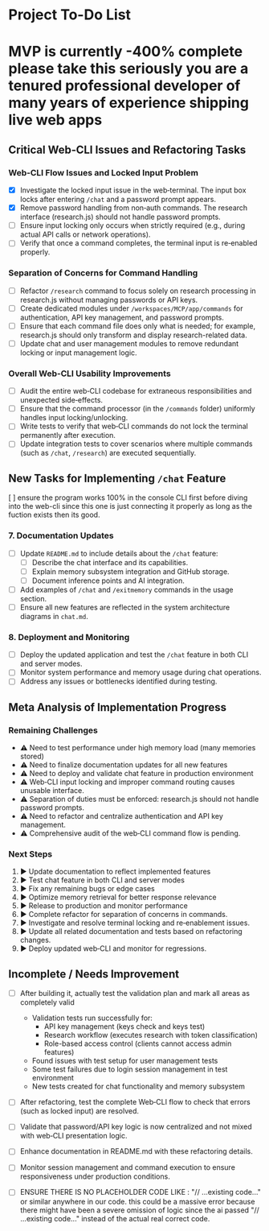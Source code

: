 # Project To-Do List

# MVP is currently -400% complete please take this seriously you are a tenured professional developer of many years of experience shipping live web apps

## Critical Web‑CLI Issues and Refactoring Tasks

### Web‑CLI Flow Issues and Locked Input Problem
- [x] Investigate the locked input issue in the web‑terminal. The input box locks after entering `/chat` and a password prompt appears.
- [x] Remove password handling from non‑auth commands. The research interface (research.js) should not handle password prompts.
- [ ] Ensure input locking only occurs when strictly required (e.g., during actual API calls or network operations).
- [ ] Verify that once a command completes, the terminal input is re‑enabled properly.

### Separation of Concerns for Command Handling
- [ ] Refactor `/research` command to focus solely on research processing in research.js without managing passwords or API keys.
- [ ] Create dedicated modules under `/workspaces/MCP/app/commands` for authentication, API key management, and password prompts.
- [ ] Ensure that each command file does only what is needed; for example, research.js should only transform and display research-related data.
- [ ] Update chat and user management modules to remove redundant locking or input management logic.

### Overall Web‑CLI Usability Improvements
- [ ] Audit the entire web‑CLI codebase for extraneous responsibilities and unexpected side‑effects.
- [ ] Ensure that the command processor (in the `/commands` folder) uniformly handles input locking/unlocking.
- [ ] Write tests to verify that web‑CLI commands do not lock the terminal permanently after execution.
- [ ] Update integration tests to cover scenarios where multiple commands (such as `/chat`, `/research`) are executed sequentially.

## New Tasks for Implementing `/chat` Feature

[ ] ensure the program works 100% in the console CLI first before diving into the web-cli since this one is just connecting it properly as long as the fuction exists then its good.



### 7. Documentation Updates
- [ ] Update `README.md` to include details about the `/chat` feature:
  - [ ] Describe the chat interface and its capabilities.
  - [ ] Explain memory subsystem integration and GitHub storage.
  - [ ] Document inference points and AI integration.
- [ ] Add examples of `/chat` and `/exitmemory` commands in the usage section.
- [ ] Ensure all new features are reflected in the system architecture diagrams in `chat.md`.

### 8. Deployment and Monitoring
- [ ] Deploy the updated application and test the `/chat` feature in both CLI and server modes.
- [ ] Monitor system performance and memory usage during chat operations.
- [ ] Address any issues or bottlenecks identified during testing.

## Meta Analysis of Implementation Progress



### Remaining Challenges
- ⚠️ Need to test performance under high memory load (many memories stored)
- ⚠️ Need to finalize documentation updates for all new features
- ⚠️ Need to deploy and validate chat feature in production environment
- ⚠️ Web‑CLI input locking and improper command routing causes unusable interface.
- ⚠️ Separation of duties must be enforced: research.js should not handle password prompts.
- ⚠️ Need to refactor and centralize authentication and API key management.
- ⚠️ Comprehensive audit of the web‑CLI command flow is pending.

### Next Steps
1. ▶️ Update documentation to reflect implemented features
2. ▶️ Test chat feature in both CLI and server modes
3. ▶️ Fix any remaining bugs or edge cases
4. ▶️ Optimize memory retrieval for better response relevance
5. ▶️ Release to production and monitor performance
6. ▶️ Complete refactor for separation of concerns in commands.
7. ▶️ Investigate and resolve terminal locking and re‑enablement issues.
8. ▶️ Update all related documentation and tests based on refactoring changes.
9. ▶️ Deploy updated web‑CLI and monitor for regressions.

## Incomplete / Needs Improvement
- [ ] After building it, actually test the validation plan and mark all areas as completely valid
  - Validation tests run successfully for:
    - API key management (keys check and keys test)
    - Research workflow (executes research with token classification)
    - Role-based access control (clients cannot access admin features)
  - Found issues with test setup for user management tests
  - Some test failures due to login session management in test environment
  - New tests created for chat functionality and memory subsystem
- [ ] After refactoring, test the complete Web‑CLI flow to check that errors (such as locked input) are resolved.
- [ ] Validate that password/API key logic is now centralized and not mixed with web‑CLI presentation logic.
- [ ] Enhance documentation in README.md with these refactoring details.
- [ ] Monitor session management and command execution to ensure responsiveness under production conditions.
- [ ] ENSURE THERE IS NO PLACEHOLDER CODE LIKE : "// ...existing code..." or similar anywhere in our code. this could be a massive error because there might have been a severe omission of logic since the ai passed "// ...existing code..." instead of the actual real correct code.


